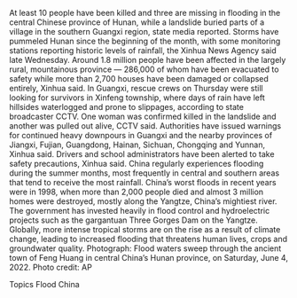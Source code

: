 At least 10 people have been killed and three are missing in flooding in the central Chinese province of Hunan, while a landslide buried parts of a village in the southern Guangxi region, state media reported.
Storms have pummeled Hunan since the beginning of the month, with some monitoring stations reporting historic levels of rainfall, the Xinhua News Agency said late Wednesday.
Around 1.8 million people have been affected in the largely rural, mountainous province — 286,000 of whom have been evacuated to safety while more than 2,700 houses have been damaged or collapsed entirely, Xinhua said.
In Guangxi, rescue crews on Thursday were still looking for survivors in Xinfeng township, where days of rain have left hillsides waterlogged and prone to slippages, according to state broadcaster CCTV.
One woman was confirmed killed in the landslide and another was pulled out alive, CCTV said.
Authorities have issued warnings for continued heavy downpours in Guangxi and the nearby provinces of Jiangxi, Fujian, Guangdong, Hainan, Sichuan, Chongqing and Yunnan, Xinhua said.
Drivers and school administrators have been alerted to take safety precautions, Xinhua said.
China regularly experiences flooding during the summer months, most frequently in central and southern areas that tend to receive the most rainfall.
China’s worst floods in recent years were in 1998, when more than 2,000 people died and almost 3 million homes were destroyed, mostly along the Yangtze, China’s mightiest river.
The government has invested heavily in flood control and hydroelectric projects such as the gargantuan Three Gorges Dam on the Yangtze.
Globally, more intense tropical storms are on the rise as a result of climate change, leading to increased flooding that threatens human lives, crops and groundwater quality.
Photograph: Flood waters sweep through the ancient town of Feng Huang in central China’s Hunan province, on Saturday, June 4, 2022. Photo credit: AP

Topics
Flood
China
